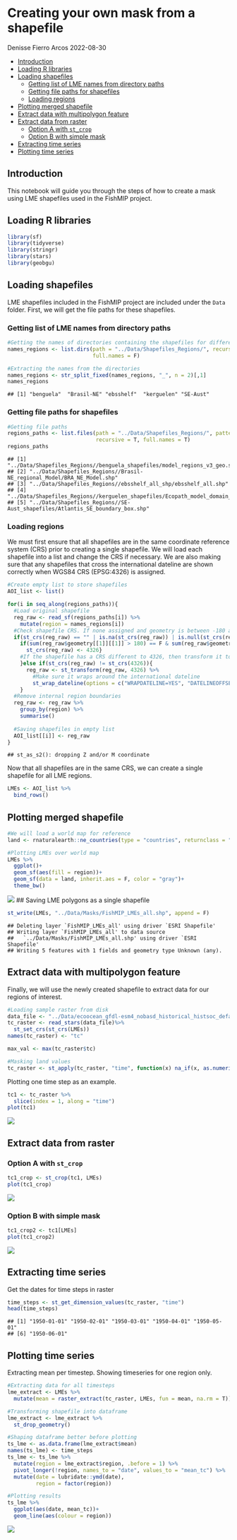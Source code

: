 Creating your own mask from a shapefile
================
Denisse Fierro Arcos
2022-08-30

-   <a href="#introduction" id="toc-introduction">Introduction</a>
-   <a href="#loading-r-libraries" id="toc-loading-r-libraries">Loading R
    libraries</a>
-   <a href="#loading-shapefiles" id="toc-loading-shapefiles">Loading
    shapefiles</a>
    -   <a href="#getting-list-of-lme-names-from-directory-paths"
        id="toc-getting-list-of-lme-names-from-directory-paths">Getting list of
        LME names from directory paths</a>
    -   <a href="#getting-file-paths-for-shapefiles"
        id="toc-getting-file-paths-for-shapefiles">Getting file paths for
        shapefiles</a>
    -   <a href="#loading-regions" id="toc-loading-regions">Loading regions</a>
-   <a href="#plotting-merged-shapefile"
    id="toc-plotting-merged-shapefile">Plotting merged shapefile</a>
-   <a href="#extract-data-with-multipolygon-feature"
    id="toc-extract-data-with-multipolygon-feature">Extract data with
    multipolygon feature</a>
-   <a href="#extract-data-from-raster"
    id="toc-extract-data-from-raster">Extract data from raster</a>
    -   <a href="#option-a-with-st_crop" id="toc-option-a-with-st_crop">Option A
        with <code>st_crop</code></a>
    -   <a href="#option-b-with-simple-mask"
        id="toc-option-b-with-simple-mask">Option B with simple mask</a>
-   <a href="#extracting-time-series"
    id="toc-extracting-time-series">Extracting time series</a>
-   <a href="#plotting-time-series" id="toc-plotting-time-series">Plotting
    time series</a>

## Introduction

This notebook will guide you through the steps of how to create a mask
using LME shapefiles used in the FishMIP project.

## Loading R libraries

``` r
library(sf)
library(tidyverse)
library(stringr)
library(stars)
library(geobgu)
```

## Loading shapefiles

LME shapefiles included in the FishMIP project are included under the
`Data` folder. First, we will get the file paths for these shapefiles.

### Getting list of LME names from directory paths

``` r
#Getting the names of directories containing the shapefiles for different regions of interest
names_regions <- list.dirs(path = "../Data/Shapefiles_Regions/", recursive = F, 
                           full.names = F)

#Extracting the names from the directories
names_regions <- str_split_fixed(names_regions, "_", n = 2)[,1]
names_regions
```

    ## [1] "benguela"  "Brasil-NE" "ebsshelf"  "kerguelen" "SE-Aust"

### Getting file paths for shapefiles

``` r
#Getting file paths
regions_paths <- list.files(path = "../Data/Shapefiles_Regions/", pattern = ".shp$", 
                            recursive = T, full.names = T)
regions_paths
```

    ## [1] "../Data/Shapefiles_Regions//benguela_shapefiles/model_regions_v3_geo.shp"        
    ## [2] "../Data/Shapefiles_Regions//Brasil-NE_regional_Model/BRA_NE_Model.shp"           
    ## [3] "../Data/Shapefiles_Regions//ebsshelf_all_shp/ebsshelf_all.shp"                   
    ## [4] "../Data/Shapefiles_Regions//kerguelen_shapefiles/Ecopath_model_domain_curved.shp"
    ## [5] "../Data/Shapefiles_Regions//SE-Aust_shapefiles/Atlantis_SE_boundary_box.shp"

### Loading regions

We must first ensure that all shapefiles are in the same coordinate
reference system (CRS) prior to creating a single shapefile. We will
load each shapefile into a list and change the CRS if necessary. We are
also making sure that any shapefiles that cross the international
dateline are shown correctly when WGS84 CRS (EPSG:4326) is assigned.

``` r
#Create empty list to store shapefiles
AOI_list <- list()

for(i in seq_along(regions_paths)){
  #Load original shapefile
  reg_raw <- read_sf(regions_paths[i]) %>%
    mutate(region = names_regions[i])
  #Check shapefile CRS. If none assigned and geometry is between -180 and +180, then assign WGS84
  if(st_crs(reg_raw) == "" | is.na(st_crs(reg_raw)) | is.null(st_crs(reg_raw))){
    if(sum(reg_raw$geometry[[1]][[1]] > 180) == F & sum(reg_raw$geometry[[1]][[1]] < -180) == F){
      st_crs(reg_raw) <- 4326}
    #If the shapefile has a CRS different to 4326, then transform it to WGS84
    }else if(st_crs(reg_raw) != st_crs(4326)){
      reg_raw <- st_transform(reg_raw, 4326) %>% 
        #Make sure it wraps around the international dateline
        st_wrap_dateline(options = c("WRAPDATELINE=YES", "DATELINEOFFSET=180"))
    }
  #Remove internal region boundaries
  reg_raw <- reg_raw %>% 
    group_by(region) %>% 
    summarise()
  
  #Saving shapefiles in empty list
  AOI_list[[i]] <- reg_raw
}
```

    ## st_as_s2(): dropping Z and/or M coordinate

Now that all shapefiles are in the same CRS, we can create a single
shapefile for all LME regions.

``` r
LMEs <- AOI_list %>% 
  bind_rows()
```

## Plotting merged shapefile

``` r
#We will load a world map for reference
land <- rnaturalearth::ne_countries(type = "countries", returnclass = "sf")

#Plotting LMEs over world map
LMEs %>% 
  ggplot()+
  geom_sf(aes(fill = region))+
  geom_sf(data = land, inherit.aes = F, color = "gray")+
  theme_bw()
```

![](Creating_Your_Own_Mask_From_Shapefiles_files/figure-gfm/plot_shapefile-1.png)<!-- -->
\## Saving LME polygons as a single shapefile

``` r
st_write(LMEs, "../Data/Masks/FishMIP_LMEs_all.shp", append = F)
```

    ## Deleting layer `FishMIP_LMEs_all' using driver `ESRI Shapefile'
    ## Writing layer `FishMIP_LMEs_all' to data source 
    ##   `../Data/Masks/FishMIP_LMEs_all.shp' using driver `ESRI Shapefile'
    ## Writing 5 features with 1 fields and geometry type Unknown (any).

## Extract data with multipolygon feature

Finally, we will use the newly created shapefile to extract data for our
regions of interest.

``` r
#Loading sample raster from disk
data_file <- "../Data/ecoocean_gfdl-esm4_nobasd_historical_histsoc_default_tc_global_monthly_1950_2014.nc"
tc_raster <- read_stars(data_file)%>% 
  st_set_crs(st_crs(LMEs))
names(tc_raster) <- "tc"

max_val <- max(tc_raster$tc)

#Masking land values
tc_raster <- st_apply(tc_raster, "time", function(x) na_if(x, as.numeric(max_val)))
```

Plotting one time step as an example.

``` r
tc1 <- tc_raster %>%
  slice(index = 1, along = "time")
plot(tc1)
```

![](Creating_Your_Own_Mask_From_Shapefiles_files/figure-gfm/unnamed-chunk-1-1.png)<!-- -->

## Extract data from raster

### Option A with `st_crop`

``` r
tc1_crop <- st_crop(tc1, LMEs)
plot(tc1_crop)
```

![](Creating_Your_Own_Mask_From_Shapefiles_files/figure-gfm/unnamed-chunk-2-1.png)<!-- -->

### Option B with simple mask

``` r
tc1_crop2 <- tc1[LMEs]
plot(tc1_crop2)
```

![](Creating_Your_Own_Mask_From_Shapefiles_files/figure-gfm/unnamed-chunk-3-1.png)<!-- -->

## Extracting time series

Get the dates for time steps in raster

``` r
time_steps <- st_get_dimension_values(tc_raster, "time")
head(time_steps)
```

    ## [1] "1950-01-01" "1950-02-01" "1950-03-01" "1950-04-01" "1950-05-01"
    ## [6] "1950-06-01"

## Plotting time series

Extracting mean per timestep. Showing timeseries for one region only.

``` r
#Extracting data for all timesteps
lme_extract <- LMEs %>% 
  mutate(mean = raster_extract(tc_raster, LMEs, fun = mean, na.rm = T))

#Transforming shapefile into dataframe
lme_extract <- lme_extract %>% 
  st_drop_geometry()

#Shaping dataframe better before plotting
ts_lme <- as.data.frame(lme_extract$mean)
names(ts_lme) <- time_steps
ts_lme <- ts_lme %>% 
  mutate(region = lme_extract$region, .before = 1) %>% 
  pivot_longer(!region, names_to = "date", values_to = "mean_tc") %>% 
  mutate(date = lubridate::ymd(date),
         region = factor(region))

#Plotting results
ts_lme %>%  
  ggplot(aes(date, mean_tc))+
  geom_line(aes(colour = region))
```

![](Creating_Your_Own_Mask_From_Shapefiles_files/figure-gfm/unnamed-chunk-5-1.png)<!-- -->
